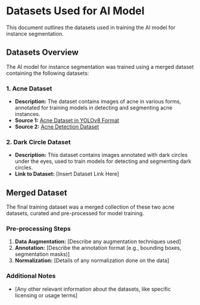 # Datasets Used for AI Model

This document outlines the datasets used in training the AI model for instance segmentation.

## Datasets Overview

The AI model for instance segmentation was trained using a merged dataset containing the following datasets:

### 1. **Acne Dataset**
   - **Description:** The dataset contains images of acne in various forms, annotated for training models in detecting and segmenting acne instances.
   - **Source 1:** [Acne Dataset in YOLOv8 Format](https://www.kaggle.com/datasets/osmankagankurnaz/acne-dataset-in-yolov8-format)
   - **Source 2:** [Acne Detection Dataset](https://www.kaggle.com/datasets/anand-itt/acne-detection)

### 2. **Dark Circle Dataset**
   - **Description:** This dataset contains images annotated with dark circles under the eyes, used to train models for detecting and segmenting dark circles.
   - **Link to Dataset:** [Insert Dataset Link Here]

## Merged Dataset
The final training dataset was a merged collection of these two acne datasets, curated and pre-processed for model training.

### Pre-processing Steps
1. **Data Augmentation:** [Describe any augmentation techniques used]
2. **Annotation:** [Describe the annotation format (e.g., bounding boxes, segmentation masks)]
3. **Normalization:** [Details of any normalization done on the data]

### Additional Notes
- [Any other relevant information about the datasets, like specific licensing or usage terms]
